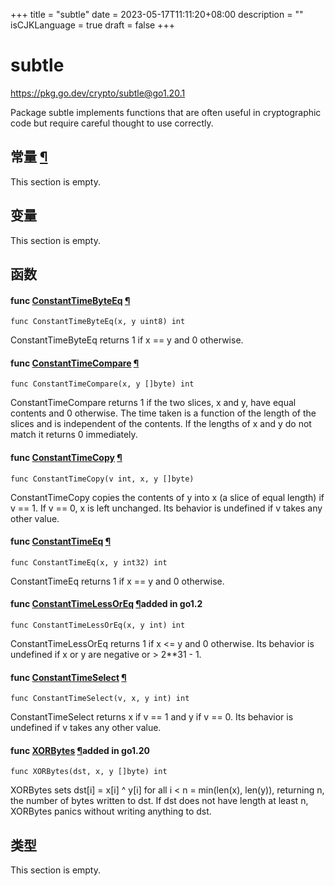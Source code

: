 +++
title = "subtle"
date = 2023-05-17T11:11:20+08:00
description = ""
isCJKLanguage = true
draft = false
+++
# subtle

https://pkg.go.dev/crypto/subtle@go1.20.1



Package subtle implements functions that are often useful in cryptographic code but require careful thought to use correctly.











## 常量 [¶](https://pkg.go.dev/crypto/subtle@go1.20.1#pkg-constants)

This section is empty.

## 变量

This section is empty.

## 函数

#### func [ConstantTimeByteEq](https://cs.opensource.google/go/go/+/go1.20.1:src/crypto/subtle/constant_time.go;l=32) [¶](https://pkg.go.dev/crypto/subtle@go1.20.1#ConstantTimeByteEq)

```
func ConstantTimeByteEq(x, y uint8) int
```

ConstantTimeByteEq returns 1 if x == y and 0 otherwise.

#### func [ConstantTimeCompare](https://cs.opensource.google/go/go/+/go1.20.1:src/crypto/subtle/constant_time.go;l=13) [¶](https://pkg.go.dev/crypto/subtle@go1.20.1#ConstantTimeCompare)

```
func ConstantTimeCompare(x, y []byte) int
```

ConstantTimeCompare returns 1 if the two slices, x and y, have equal contents and 0 otherwise. The time taken is a function of the length of the slices and is independent of the contents. If the lengths of x and y do not match it returns 0 immediately.

#### func [ConstantTimeCopy](https://cs.opensource.google/go/go/+/go1.20.1:src/crypto/subtle/constant_time.go;l=44) [¶](https://pkg.go.dev/crypto/subtle@go1.20.1#ConstantTimeCopy)

```
func ConstantTimeCopy(v int, x, y []byte)
```

ConstantTimeCopy copies the contents of y into x (a slice of equal length) if v == 1. If v == 0, x is left unchanged. Its behavior is undefined if v takes any other value.

#### func [ConstantTimeEq](https://cs.opensource.google/go/go/+/go1.20.1:src/crypto/subtle/constant_time.go;l=37) [¶](https://pkg.go.dev/crypto/subtle@go1.20.1#ConstantTimeEq)

```
func ConstantTimeEq(x, y int32) int
```

ConstantTimeEq returns 1 if x == y and 0 otherwise.

#### func [ConstantTimeLessOrEq](https://cs.opensource.google/go/go/+/go1.20.1:src/crypto/subtle/constant_time.go;l=58) [¶](https://pkg.go.dev/crypto/subtle@go1.20.1#ConstantTimeLessOrEq)added in go1.2

```
func ConstantTimeLessOrEq(x, y int) int
```

ConstantTimeLessOrEq returns 1 if x <= y and 0 otherwise. Its behavior is undefined if x or y are negative or > 2**31 - 1.

#### func [ConstantTimeSelect](https://cs.opensource.google/go/go/+/go1.20.1:src/crypto/subtle/constant_time.go;l=29) [¶](https://pkg.go.dev/crypto/subtle@go1.20.1#ConstantTimeSelect)

```
func ConstantTimeSelect(v, x, y int) int
```

ConstantTimeSelect returns x if v == 1 and y if v == 0. Its behavior is undefined if v takes any other value.

#### func [XORBytes](https://cs.opensource.google/go/go/+/go1.20.1:src/crypto/subtle/xor.go;l=11) [¶](https://pkg.go.dev/crypto/subtle@go1.20.1#XORBytes)added in go1.20

```
func XORBytes(dst, x, y []byte) int
```

XORBytes sets dst[i] = x[i] ^ y[i] for all i < n = min(len(x), len(y)), returning n, the number of bytes written to dst. If dst does not have length at least n, XORBytes panics without writing anything to dst.

## 类型

This section is empty.